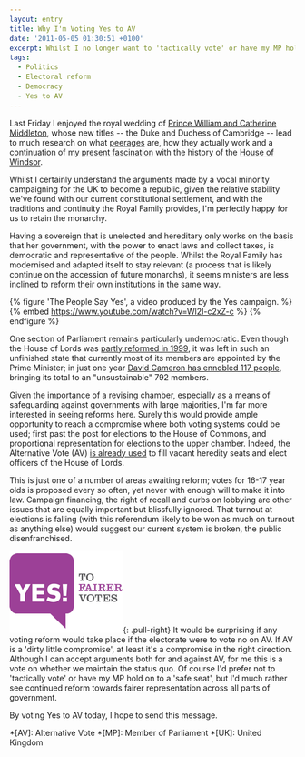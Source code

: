 ```yaml
---
layout: entry
title: Why I'm Voting Yes to AV
date: '2011-05-05 01:30:51 +0100'
excerpt: Whilst I no longer want to 'tactically vote' or have my MP hold on to a 'safe seat', I'd much rather see continued reform towards fairer representation across all parts of government.
tags:
  - Politics
  - Electoral reform
  - Democracy
  - Yes to AV
---
```

Last Friday I enjoyed the royal wedding of [Prince William and Catherine Middleton][1], whose new titles -- the Duke and Duchess of Cambridge -- lead to much research on what [peerages][3] are, how they actually work and a continuation of my [present fascination][2] with the history of the [House of Windsor][4].

Whilst I certainly understand the arguments made by a vocal minority campaigning for the UK to become a republic, given the relative stability we've found with our current constitutional settlement, and with the traditions and continuity the Royal Family provides, I'm perfectly happy for us to retain the monarchy.

Having a sovereign that is unelected and hereditary only works on the basis that her government, with the power to enact laws and collect taxes, is democratic and representative of the people. Whilst the Royal Family has modernised and adapted itself to stay relevant (a process that is likely continue on the accession of future monarchs), it seems ministers are less inclined to reform their own institutions in the same way.

{% figure 'The People Say Yes', a video produced by the Yes campaign. %}
{% embed https://www.youtube.com/watch?v=Wl2I-c2xZ-c %}
{% endfigure %}

One section of Parliament remains particularly undemocratic. Even though the House of Lords was [partly reformed in 1999][5], it was left in such an unfinished state that currently most of its members are appointed by the Prime Minister; in just one year [David Cameron has ennobled 117 people][6], bringing its total to an "unsustainable" 792 members.

Given the importance of a revising chamber, especially as a means of safeguarding against governments with large majorities, I'm far more interested in seeing reforms here. Surely this would provide ample opportunity to reach a compromise where both voting systems could be used; first past the post for elections to the House of Commons, and proportional representation for elections to the upper chamber. Indeed, the Alternative Vote (AV) [is already used][7] to fill vacant heredity seats and elect officers of the House of Lords.

This is just one of a number of areas awaiting reform; votes for 16-17 year olds is proposed every so often, yet never with enough will to make it into law. Campaign financing, the right of recall and curbs on lobbying are other issues that are equally important but blissfully ignored. That turnout at elections is falling (with this referendum likely to be won as much on turnout as anything else) would suggest our current system is broken, the public disenfranchised.

![YES! To Fairer Votes logo](/assets/images/2011/05/yestofairervotes.png){: .pull-right} It would be surprising if any voting reform would take place if the electorate were to vote no on AV. If AV is a 'dirty little compromise', at least it's a compromise in the right direction. Although I can accept arguments both for and against AV, for me this is a vote on whether we maintain the status quo. Of course I'd prefer not to 'tactically vote' or have my MP hold on to a 'safe seat', but I'd much rather see continued reform towards fairer representation across all parts of government.

By voting Yes to AV today, I hope to send this message.

[1]: http://en.wikipedia.org/wiki/Wedding_of_Prince_William,_Duke_of_Cambridge,_and_Catherine_Middleton
[2]: /2011/02/the_kings_speech
[3]: http://en.wikipedia.org/wiki/Peerage
[4]: http://en.wikipedia.org/wiki/House_of_Windsor
[5]: http://en.wikipedia.org/wiki/House_of_Lords_Act_1999
[6]: http://www.bbc.co.uk/news/uk-politics-13137835
[7]: http://en.wikipedia.org/wiki/House_of_Lords_Act_1999#Membership_of_the_House_of_Lords

*[AV]: Alternative Vote
*[MP]: Member of Parliament
*[UK]: United Kingdom